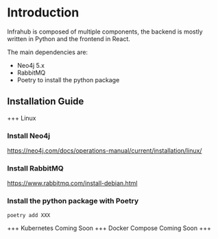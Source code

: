 


# Introduction

Infrahub is composed of multiple components, the backend is mostly written in Python and the frontend in React.

The main dependencies are:
- Neo4j 5.x
- RabbitMQ
- Poetry to install the python package

## Installation Guide
+++ Linux

### Install Neo4j

https://neo4j.com/docs/operations-manual/current/installation/linux/

### Install RabbitMQ

https://www.rabbitmq.com/install-debian.html

### Install the python package with Poetry
```
poetry add XXX
```
+++ Kubernetes
Coming Soon
+++ Docker Compose
Coming Soon
+++
